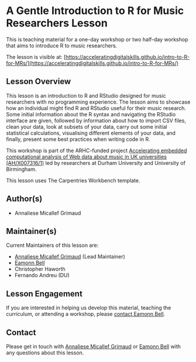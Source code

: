 # A Gentle Introduction to R for Music Researchers Lesson

This is teaching material for a one-day workshop or two half-day workshop that aims to introduce R to music researchers.

The lesson is visible at: [https://acceleratingdigitalskills.github.io/intro-to-R-for-MRs/](https://acceleratingdigitalskills.github.io/intro-to-R-for-MRs/) 

## Lesson Overview
This lesson is an introduction to R and RStudio designed for music researchers with no programming experience. The lesson aims to showcase how an individual might find R and RStudio useful for their music research. Some initial information about the R syntax and navigating the RStudio interface are given, followed by information about how to import CSV files, clean your data, look at subsets of your data, carry out some initial statistical calculations, visualising different elements of your data, and finally, present some best practices when writing code in R.

This workshop is part of the ARHC-funded project [Accelerating embedded computational analysis of Web data about music in UK universities (AH/X007316/1)](https://acceleratingdigitalskills.org) led by researchers at Durham University and University of Birmingham.

This lesson uses The Carpentries Workbench template.

## Author(s)

* Annaliese Micallef Grimaud

## Maintainer(s)
Current Maintainers of this lesson are:

* [Annaliese Micallef Grimaud](annaliese.micallef-grimaud@durham.ac.uk) (Lead Maintainer)
* [Eamonn Bell](eamonn.bell@durham.ac.uk)
* Christopher Haworth
* Fernando Andreu (DU)

## Lesson Engagement
If you are interested in helping us develop this material, teaching the curriculum, or attending a workshop, please [contact Eamonn Bell](mailto:eamonn.bell@durham.ac.uk).

## Contact
Please get in touch with [Annaliese Micallef Grimaud](annaliese.micallef-grimaud@durham.ac.uk) or [Eamonn Bell](eamonn.bell@durham.ac.uk) with any questions about this lesson.
